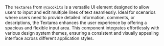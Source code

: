 The `Textarea` from `@cocokits` is a versatile UI element designed to allow users to input and edit multiple lines of text seamlessly. Ideal for scenarios where users need to provide detailed information, comments, or descriptions, the Textarea enhances the user experience by offering a spacious and flexible input area. This component integrates effortlessly with various design system themes, ensuring a consistent and visually appealing interface across different application styles.
